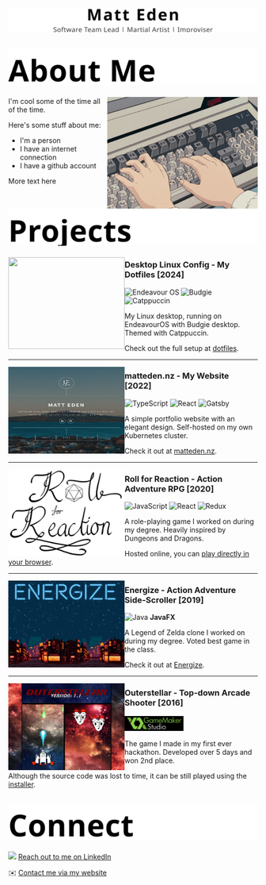 <p align="center">
  <picture>
    <source media="(prefers-color-scheme: dark)" srcset="assets/headings/profile-header.dark.svg">
    <img src="assets/headings/profile-header.light.svg" alt="Matt Eden, Software Team Lead, Martial Artist, Improviser" />
  </picture>
</p>
<!-- TODO: Update this linke -->
<!-- 🇯🇵 [日本語版](https://matteden.nz) 🇯🇵 -->
<!-- Not sure about the Japanese - is that stil important to include? -->

<!-- ## About Me / 私について -->
<h2>
  <picture>
    <source media="(prefers-color-scheme: dark)" srcset="assets/headings/about-me.dark.svg">
    <img src="assets/headings/about-me.light.svg" alt="About Me" />
  </picture>
</h2>

<img src="assets/anime-typing.gif" align="right" height="225" />

I'm cool some of the time all of the time.

Here's some stuff about me:
- I'm a person
- I have an internet connection
- I have a github account

More text here

<!-- ## Projects / プロジェクト -->
<h2>
  <picture>
    <source media="(prefers-color-scheme: dark)" srcset="assets/headings/projects.dark.svg">
    <img src="assets/headings/projects.light.svg" alt="Projects" />
  </picture>
</h2>

<!-- Extra 10px of height to account for margins from subsequent <hr> -->
<img align="left" height="185" width="235" src="https://github.com/user-attachments/assets/1f5d7f7e-ad6e-4936-a292-18fa36f18f5f" />

### Desktop Linux Config - My Dotfiles [2024]

<img height="24" src="https://endeavouros.com/wp-content/uploads/2021/04/eos-icon.png" alt="Endeavour OS"/> <img src="https://en.opensuse.org/images/c/c3/Budgie-desktop-logo.svg" height="24" alt="Budgie" /> <img src="https://raw.githubusercontent.com/catppuccin/catppuccin/main/assets/logos/exports/1544x1544_circle.png" height="24" alt="Catppuccin" />

My Linux desktop, running on EndeavourOS with Budgie desktop. Themed with Catppuccin.

Check out the full setup at [dotfiles](https://github.com/Matteas-Eden/dotfiles).

---

<img align="left" height="175" width="235" src="assets/images/MattEdenNZ.png" />

### matteden.nz - My Website [2022]

<img src="https://cdn.jsdelivr.net/gh/devicons/devicon@latest/icons/typescript/typescript-original.svg" height="24" alt="TypeScript" /> <img src="https://cdn.jsdelivr.net/gh/devicons/devicon@latest/icons/react/react-original.svg" height="24" alt="React" /> <img src="https://cdn.jsdelivr.net/gh/devicons/devicon@latest/icons/gatsby/gatsby-original.svg" height="24" alt="Gatsby" />

A simple portfolio website with an elegant design. Self-hosted on my own Kubernetes cluster.

Check it out at [matteden.nz](https://matteden.nz).

---

<picture>
  <source media="(prefers-color-scheme: dark)" srcset="assets/images/RollForReactionTitleWhite.png">
  <img align="left" height="175" width="235" src="assets/images/RollForReactionTitle.png" />
</picture>

### Roll for Reaction - Action Adventure RPG [2020]

<img src="https://cdn.jsdelivr.net/gh/devicons/devicon@latest/icons/javascript/javascript-original.svg" height="24" alt="JavaScript" /> <img src="https://cdn.jsdelivr.net/gh/devicons/devicon@latest/icons/react/react-original.svg" height="24" alt="React" /> 
<img src="https://cdn.jsdelivr.net/gh/devicons/devicon@latest/icons/redux/redux-original.svg" height="24" alt="Redux" />

A role-playing game I worked on during my degree. Heavily inspired by Dungeons and Dragons.

Hosted online, you can [play directly in your browser](https://matteas.nz/roll-for-reaction/).

---

<img align="left" height="175" width="235" src="assets/images/EnergizeScreen.png"  />

### Energize - Action Adventure Side-Scroller [2019]

<img src="https://cdn.jsdelivr.net/gh/devicons/devicon@latest/icons/java/java-original.svg" height="24" alt="Java" /> <b>JavaFX</b>

A Legend of Zelda clone I worked on during my degree. Voted best game in the class.

Check it out at [Energize](https://github.com/Matteas-Eden/Energize).

---

<img align="left" height="175" width="235" src="assets/images/Outerstellar.png" />

### Outerstellar - Top-down Arcade Shooter [2016]

<img src="assets/images/GameMakerStudioLogo.png" height="30" alt="GameMaker Studio" />

The game I made in my first ever hackathon. Developed over 5 days and won 2nd place.

Although the source code was lost to time, it can be still played using the [installer](https://github.com/Matteas-Eden/outerstellar/releases). 

<!-- ## Connect / 繋ぎましょう -->
<h2>
  <picture>
    <source media="(prefers-color-scheme: dark)" srcset="assets/headings/connect.dark.svg">
    <img src="assets/headings/connect.light.svg" alt="Connect" />
  </picture>
</h2>

<img src="https://cdn.jsdelivr.net/gh/devicons/devicon@latest/icons/linkedin/linkedin-original.svg" height="16" /> [Reach out to me on LinkedIn](https://www.linkedin.com/in/matteas-eden/)

✉️ [Contact me via my website](https://matteden.nz/contact)
